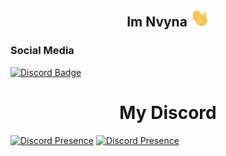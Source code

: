 <h2 align="center">Im Nvyna <img src="https://github.com/YadneshKhode/Hi.gif/blob/main/Hi.gif" width="30px"> </h2>

<h3> Social Media </h3>

[![Discord Badge](https://img.shields.io/badge/Instagram%20-171515.svg?&amp;style=for-the-badge&amp;logo=instagram&amp;logoColor=dark)](https://www.instagram.com/Nvyna_/)

<h1 align="center"> My Discord </h1>

[![Discord Presence](https://lanyard.cnrad.dev/api/924899524860850186?borderRadius=10px&theme=dark&showDisplayName=true)](https://discord.com/users/924899524860850186) [![Discord Presence](https://lanyard.cnrad.dev/api/714803354055737366)](https://discord.com/users/714803354055737366)

